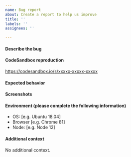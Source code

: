 ```yaml
---
name: Bug report
about: Create a report to help us improve
title: ''
labels: ''
assignees: ''

---
```


#### Describe the bug
<!-- A clear and concise description of what the bug is. -->

#### CodeSandbox reproduction
https://codesandbox.io/s/xxxxx-xxxxx-xxxxx
<!--
Fork one of the following Codesandbox templates and recreate the bug:
- Browser: https://codesandbox.io/s/twitch-js-browser-example-upf4x
- Node: https://codesandbox.io/s/twitch-js-node-example-mnel5
- TypeScript: https://codesandbox.io/s/twitch-js-typescript-example-tnnys
-->

#### Expected behavior
<!-- A clear and concise description of what you expected to happen. -->

#### Screenshots
<!-- If applicable, add screenshots to help explain your problem. -->

#### Environment (please complete the following information)
- OS: [e.g. Ubuntu 18.04]
- Browser [e.g. Chrome 81]
- Node: [e.g. Node 12]

#### Additional context
<!-- Add any other context about the problem here. -->
No additional context.
